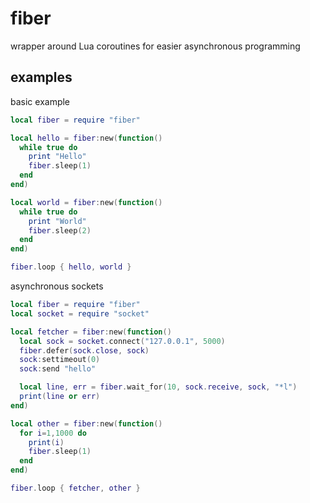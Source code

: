 # fiber

wrapper around Lua coroutines for easier asynchronous programming

## examples

basic example

```lua
local fiber = require "fiber"

local hello = fiber:new(function()
  while true do
    print "Hello"
    fiber.sleep(1)
  end
end)

local world = fiber:new(function()
  while true do
    print "World"
    fiber.sleep(2)
  end
end)

fiber.loop { hello, world }
```

asynchronous sockets

```lua
local fiber = require "fiber"
local socket = require "socket"

local fetcher = fiber:new(function()
  local sock = socket.connect("127.0.0.1", 5000)
  fiber.defer(sock.close, sock)
  sock:settimeout(0)
  sock:send "hello"

  local line, err = fiber.wait_for(10, sock.receive, sock, "*l")
  print(line or err)
end)

local other = fiber:new(function()
  for i=1,1000 do
    print(i)
    fiber.sleep(1)
  end
end)

fiber.loop { fetcher, other }
```
